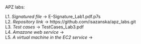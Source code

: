 APZ labs: 
<p>L1. <i>Signatured file</i> -> E-Signature_Lab1.pdf.p7s
<br/>L2. <i>Repository link</i> -> https://github.com/isazanska/apz_labs.git
<br/>L3. <i>Test cases</i> -> TestCases_Lab3.pdf 
<br/>L4. <i>Amazone web service</i> ->
<br/>L5. <i>A virtual machine in the EC2 service</i> ->

